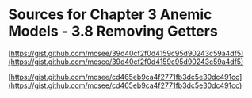 # Sources for Chapter 3 Anemic Models - 3.8 Removing Getters


[https://gist.github.com/mcsee/39d40cf2f0d4159c95d90243c59a4df5](https://gist.github.com/mcsee/39d40cf2f0d4159c95d90243c59a4df5)

[https://gist.github.com/mcsee/cd465eb9ca4f2771fb3dc5e30dc491cc](https://gist.github.com/mcsee/cd465eb9ca4f2771fb3dc5e30dc491cc)